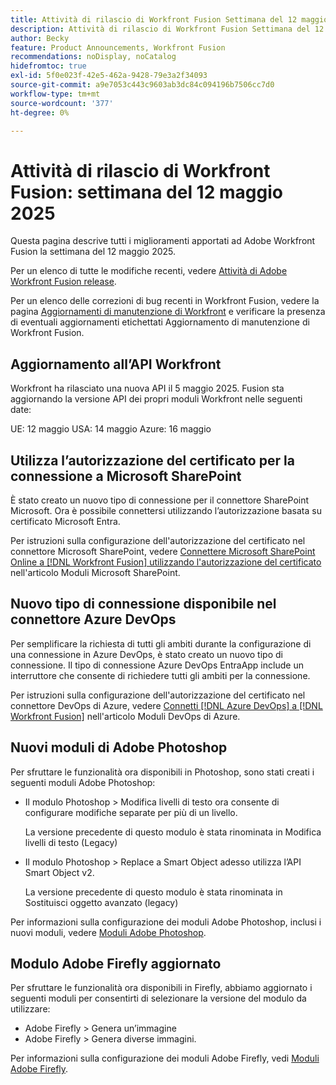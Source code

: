 ```yaml
---
title: Attività di rilascio di Workfront Fusion Settimana del 12 maggio 2025
description: Attività di rilascio di Workfront Fusion Settimana del 12 maggio 2025
author: Becky
feature: Product Announcements, Workfront Fusion
recommendations: noDisplay, noCatalog
hidefromtoc: true
exl-id: 5f0e023f-42e5-462a-9428-79e3a2f34093
source-git-commit: a9e7053c443c9603ab3dc84c094196b7506cc7d0
workflow-type: tm+mt
source-wordcount: '377'
ht-degree: 0%

---
```


# Attività di rilascio di Workfront Fusion: settimana del 12 maggio 2025

Questa pagina descrive tutti i miglioramenti apportati ad Adobe Workfront Fusion la settimana del 12 maggio 2025.

Per un elenco di tutte le modifiche recenti, vedere [Attività di Adobe Workfront Fusion release](/help/workfront-fusion/fusion-product-releases/fusion-release-activity.md).

Per un elenco delle correzioni di bug recenti in Workfront Fusion, vedere la pagina [Aggiornamenti di manutenzione di Workfront](https://experienceleague.adobe.com/en/docs/workfront-known-issues/releases/current-updates) e verificare la presenza di eventuali aggiornamenti etichettati Aggiornamento di manutenzione di Workfront Fusion.

## Aggiornamento all’API Workfront

Workfront ha rilasciato una nuova API il 5 maggio 2025. Fusion sta aggiornando la versione API dei propri moduli Workfront nelle seguenti date:

UE: 12 maggio
USA: 14 maggio
Azure: 16 maggio

## Utilizza l’autorizzazione del certificato per la connessione a Microsoft SharePoint

È stato creato un nuovo tipo di connessione per il connettore SharePoint Microsoft. Ora è possibile connettersi utilizzando l’autorizzazione basata su certificato Microsoft Entra.

Per istruzioni sulla configurazione dell&#39;autorizzazione del certificato nel connettore Microsoft SharePoint, vedere [Connettere Microsoft SharePoint Online a [!DNL Workfront Fusion] utilizzando l&#39;autorizzazione del certificato](/help/workfront-fusion/references/apps-and-modules/third-party-connectors/sharepoint-modules.md#connect-microsoft-sharepoint-online-to-workfront-fusion-using-certificate-authorization) nell&#39;articolo Moduli Microsoft SharePoint.

## Nuovo tipo di connessione disponibile nel connettore Azure DevOps

Per semplificare la richiesta di tutti gli ambiti durante la configurazione di una connessione in Azure DevOps, è stato creato un nuovo tipo di connessione. Il tipo di connessione Azure DevOps EntraApp include un interruttore che consente di richiedere tutti gli ambiti per la connessione.

Per istruzioni sulla configurazione dell&#39;autorizzazione del certificato nel connettore DevOps di Azure, vedere [Connetti [!DNL Azure DevOps] a [!DNL Workfront Fusion]](/help/workfront-fusion/references/apps-and-modules/third-party-connectors/azure-dev-ops.md#connect-azure-devops-to-workfront-fusion) nell&#39;articolo Moduli DevOps di Azure.

## Nuovi moduli di Adobe Photoshop

Per sfruttare le funzionalità ora disponibili in Photoshop, sono stati creati i seguenti moduli Adobe Photoshop:

* Il modulo Photoshop > Modifica livelli di testo ora consente di configurare modifiche separate per più di un livello.

  La versione precedente di questo modulo è stata rinominata in Modifica livelli di testo (Legacy)
* Il modulo Photoshop > Replace a Smart Object adesso utilizza l’API Smart Object v2.

  La versione precedente di questo modulo è stata rinominata in Sostituisci oggetto avanzato (legacy)

Per informazioni sulla configurazione dei moduli Adobe Photoshop, inclusi i nuovi moduli, vedere [Moduli Adobe Photoshop](/help/workfront-fusion/references/apps-and-modules/adobe-connectors/adobe-photoshop-modules.md).

## Modulo Adobe Firefly aggiornato

Per sfruttare le funzionalità ora disponibili in Firefly, abbiamo aggiornato i seguenti moduli per consentirti di selezionare la versione del modulo da utilizzare:

* Adobe Firefly > Genera un’immagine
* Adobe Firefly > Genera diverse immagini.

Per informazioni sulla configurazione dei moduli Adobe Firefly, vedi [Moduli Adobe Firefly](/help/workfront-fusion/references/apps-and-modules/adobe-connectors/adobe-firefly-modules.md).
